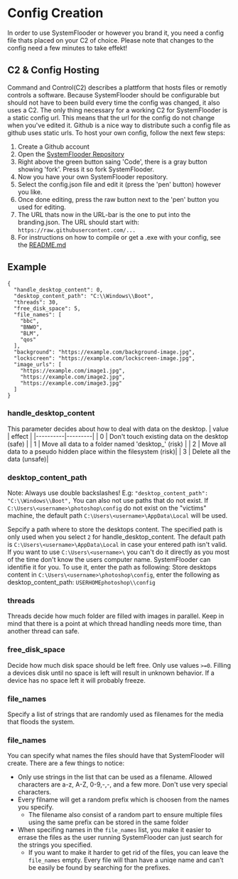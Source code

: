 # Config Creation
In order to use SystemFlooder or however you brand it, you need a config file thats placed on your C2 of choice. Please note that changes to the config need a few minutes to take effekt!

## C2 & Config Hosting
Command and Control(C2) describes a plattform that hosts files or remotly controls a software. Because SystemFlooder should be configurable but should not have to been build every time the config was changed,
it also uses a C2. The only thing necessary for a working C2 for SystemFlooder is a static config url. This means that the url for the config do not change when you've edited it.
Github is a nice way to distribute such a config file as github uses static urls. To host your own config, follow the next few steps:
1. Create a Github account
2. Open the [SystemFlooder Repository](https://github.com/vanishedbydefa/SystemFlooder)
3. Right above the green button saing 'Code', there is a gray button showing 'fork'. Press it so fork SystemFlooder.
4. Now you have your own SystemFlooder repository.
5. Select the config.json file and edit it (press the 'pen' button) however you like.
6. Once done editing, press the raw button next to the 'pen' button you used for editing.
7. The URL thats now in the URL-bar is the one to put into the branding.json. The URL should start with: `https://raw.githubusercontent.com/...`
8. For instructions on how to compile or get a .exe with your config, see the [README.md](https://github.com/vanishedbydefa/SystemFlooder/)

## Example
```
{
  "handle_desktop_content": 0,
  "desktop_content_path": "C:\\Windows\\Boot",
  "threads": 30,
  "free_disk_space": 5,
  "file_names": [
    "bbc",
    "BNWO",
    "BLM",
    "qos"
  ],
  "background": "https://example.com/background-image.jpg",
  "lockscreen": "https://example.com/lockscreen-image.jpg",
  "image_urls": [
    "https://example.com/image1.jpg",
    "https://example.com/image2.jpg",
    "https://example.com/image3.jpg"
  ]
}
```

### handle_desktop_content
This parameter decides about how to deal with data on the desktop.
| value    | effect |
|----------|---------|
| 0        | Don't touch existing data on the desktop (safe) |
| 1        | Move all data to a folder named 'desktop_<random>' (risk) |
| 2        | Move all data to a pseudo hidden place within the filesystem (risk)|
| 3        | Delete all the data (unsafe)|

### desktop_content_path
Note: Always use double backslashes! E.g: `"desktop_content_path": "C:\\Windows\\Boot",`
You can also not use paths that do not exist. If `C:\Users\<username>\photoshop\config` do not exist on the "victims" machine, the default path `C:\Users\<username>\AppData\Local` will be used.

Sepcify a path where to store the desktops content. The specified path is only used when you select `2` for handle_desktop_content.
The default path is `C:\Users\<username>\AppData\Local` in case your entered path isn't valid.
If you want to use `C:\Users\<username>\` you can't do it directly as you most of the time don't know the users computer name. SystemFlooder can identifie it for you.
To use it, enter the path as following: Store desktops content in `C:\Users\<username>\photoshop\config`, enter the following as desktop_content_path: `USERHOMEphotoshop\\config`

### threads
Threads decide how much folder are filled with images in parallel.
Keep in mind that there is a point at which thread handling needs more time, than another thread can safe.

### free_disk_space
Decide how much disk space should be left free. Only use values `>=0`.
Filling a devices disk until no space is left will result in unknown behavior. If a device has no space left it will probably freeze.

### file_names
Specify a list of strings that are randomly used as filenames for the media that floods the system.

### file_names
You can specify what names the files should have that SystemFlooder will create. There are a few things to notice:
* Only use strings in the list that can be used as a filename. Allowed characters are a-z, A-Z, 0-9,-,-, and a few more. Don't use very special characters.
* Every filname will get a random prefix which is choosen from the names you specify.
  * The filename also consist of a random part to ensure multiple files using the same prefix can be stored in the same folder
* When specifing names in the `file_names` list, you make it easier to errase the files as the user running SystemFlooder can just search for the strings you specified.
  * If you want to make it harder to get rid of the files, you can leave the `file_names` empty. Every file will than have a uniqe name and can't be easily be found by searching for the prefixes. 
